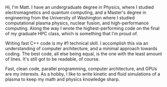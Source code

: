 Hi, I'm Matt. I have an undergraduate degree in Physics, where I studied electromagnetics and quantum computing, and a Master's degree in engineering from the University of Washington where I studied computational plasma physics, nuclear fusion, and high-performance computing. Along the way I wrote the highest-performing code on the final of my graduate HPC class, which is something that I'm proud of. 

Writing fast C++ code is my #1 technical skill. I accomplish this via an understanding of computer architecture, and a minimal approach towards coding. The best code, all else being equal, is the one with the least amount of lines. It's still got to be readable, of course. 

Fast, clean code, parallel programming, computer architecture, and GPUs are my interests. As a hobby, I like to write kinetic and fluid simulations of a plasma to keep my math and physics knowledge sharp. 
